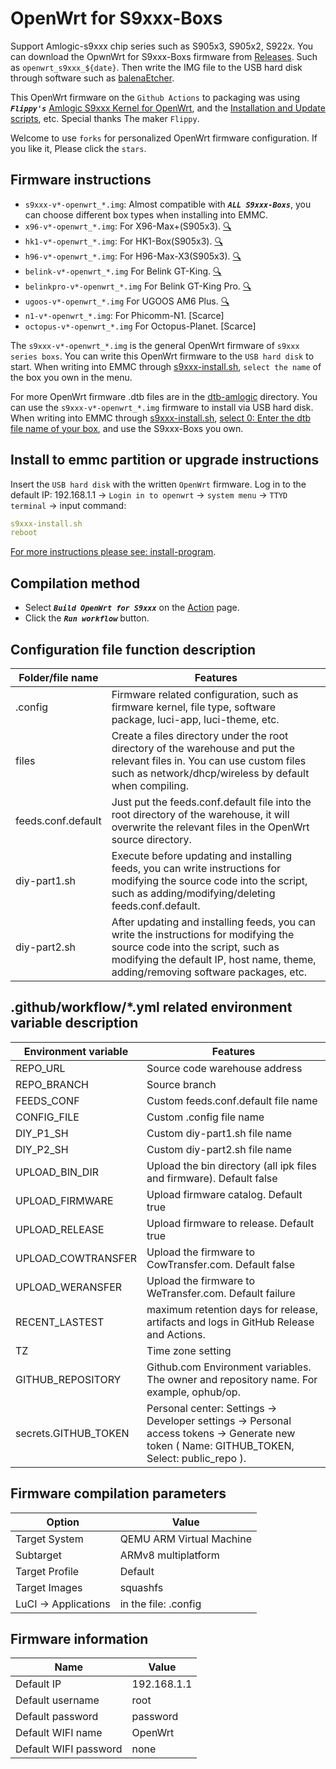 # OpenWrt for S9xxx-Boxs

Support Amlogic-s9xxx chip series such as S905x3, S905x2, S922x. You can download the OpwnWrt for S9xxx-Boxs firmware from [Releases](https://github.com/ophub/op/releases). Such as `openwrt_s9xxx_${date}`. Then write the IMG file to the USB hard disk through software such as [balenaEtcher](https://www.balena.io/etcher/).

This OpenWrt firmware on the `Github Actions` to packaging was using ***`Flippy's`*** [Amlogic S9xxx Kernel for OpenWrt](https://github.com/ophub/amlogic-s9xxx-openwrt), and the [Installation and Update scripts](https://github.com/ophub/amlogic-s9xxx-openwrt/tree/main/install-program), etc. Special thanks The maker `Flippy`.

Welcome to use `forks` for personalized OpenWrt firmware configuration. If you like it, Please click the `stars`.

## Firmware instructions

- `s9xxx-v*-openwrt_*.img`: Almost compatible with ***`ALL S9xxx-Boxs`***, you can choose different box types when installing into EMMC.
- `x96-v*-openwrt_*.img`: For X96-Max+(S905x3). [🔍](https://www.ebay.com/itm/X96-Max-Plus-TV-Box-4G-64GB-Android-9-0-S905X3-Quad-core-Cortex-A55-BT-8K-W8N3/133598449829)
- `hk1-v*-openwrt_*.img`: For HK1-Box(S905x3). [🔍](https://www.ebay.com/itm/HK1-Android-TV-Box-Smart-HD-4GB-RAM-32GB-Hard-Drive-9-0-S905X3-WiFi-Bluetooth/174515007305)
- `h96-v*-openwrt_*.img`: For H96-Max-X3(S905x3). [🔍](https://www.ebay.com/itm/2020-H96-MAX-X3-4GB-32GB-Android-9-0-TV-Box-Smart-Amlogic-S905X3-Dual-WIFI-BT-UK/293499265183)
- `belink-v*-openwrt_*.img` For Belink GT-King. [🔍](https://www.ebay.com/itm/BEELINK-GT-KING-WiFi-6-NEW-MODEL-S922X-4G-64G-Android-9-Box-4K-H-265-BT-4-1/303604712848)
- `belinkpro-v*-openwrt_*.img` For Belink GT-King Pro. [🔍](https://www.ebay.com/itm/Beelink-GT-King-Pro-TV-Box-DDR4-4GB-64GB-S922X-H-Quad-core-ARM-Cortex-A73/324411782338)
- `ugoos-v*-openwrt_*.img` For UGOOS AM6 Plus. [🔍](https://www.ebay.com/itm/UGOOS-AM6-PLUS-Amlogic-S922X-J-Android-9-0-TV-Box-4GB-DDR4-32GB-ROM/254590989143)
- `n1-v*-openwrt_*.img`: For Phicomm-N1. [Scarce]
- `octopus-v*-openwrt_*.img` For Octopus-Planet. [Scarce]

The `s9xxx-v*-openwrt_*.img` is the general OpenWrt firmware of `s9xxx series boxs`. You can write this OpenWrt firmware to the `USB hard disk` to start. When writing into EMMC through [s9xxx-install.sh](https://github.com/ophub/amlogic-s9xxx-openwrt/blob/main/install-program/files/s9xxx-install.sh), `select the name` of the box you own in the menu.

For more OpenWrt firmware .dtb files are in the [dtb-amlogic](https://github.com/ophub/amlogic-s9xxx-openwrt/tree/main/armbian/dtb-amlogic) directory. You can use the `s9xxx-v*-openwrt_*.img` firmware to install via USB hard disk. When writing into EMMC through [s9xxx-install.sh](https://github.com/ophub/amlogic-s9xxx-openwrt/blob/main/install-program/files/s9xxx-install.sh), [select 0: Enter the dtb file name of your box](https://github.com/ophub/amlogic-s9xxx-openwrt/tree/main/armbian/dtb-amlogic), and use the S9xxx-Boxs you own.

## Install to emmc partition or upgrade instructions

Insert the `USB hard disk` with the written `OpenWrt` firmware. Log in to the default IP: 192.168.1.1 → `Login in to openwrt` → `system menu` → `TTYD terminal` → input command: 

```yaml
s9xxx-install.sh
reboot
```

[For more instructions please see: install-program](https://github.com/ophub/amlogic-s9xxx-openwrt/tree/main/install-program).


## Compilation method

- Select ***`Build OpenWrt for S9xxx`*** on the [Action](https://github.com/ophub/op/actions) page.
- Click the ***`Run workflow`*** button.

## Configuration file function description

| Folder/file name | Features |
| ---- | ---- |
| .config | Firmware related configuration, such as firmware kernel, file type, software package, luci-app, luci-theme, etc. |
| files | Create a files directory under the root directory of the warehouse and put the relevant files in. You can use custom files such as network/dhcp/wireless by default when compiling. |
| feeds.conf.default | Just put the feeds.conf.default file into the root directory of the warehouse, it will overwrite the relevant files in the OpenWrt source directory. |
| diy-part1.sh | Execute before updating and installing feeds, you can write instructions for modifying the source code into the script, such as adding/modifying/deleting feeds.conf.default. |
| diy-part2.sh | After updating and installing feeds, you can write the instructions for modifying the source code into the script, such as modifying the default IP, host name, theme, adding/removing software packages, etc. |

## .github/workflow/*.yml related environment variable description

| Environment variable | Features |
| ---- | ---- |
| REPO_URL | Source code warehouse address |
| REPO_BRANCH | Source branch |
| FEEDS_CONF | Custom feeds.conf.default file name |
| CONFIG_FILE | Custom .config file name |
| DIY_P1_SH | Custom diy-part1.sh file name |
| DIY_P2_SH | Custom diy-part2.sh file name |
| UPLOAD_BIN_DIR | Upload the bin directory (all ipk files and firmware). Default false |
| UPLOAD_FIRMWARE | Upload firmware catalog. Default true |
| UPLOAD_RELEASE | Upload firmware to release. Default true |
| UPLOAD_COWTRANSFER | Upload the firmware to CowTransfer.com. Default false |
| UPLOAD_WERANSFER | Upload the firmware to WeTransfer.com. Default failure |
| RECENT_LASTEST | maximum retention days for release, artifacts and logs in GitHub Release and Actions. |
| TZ | Time zone setting |
| GITHUB_REPOSITORY | Github.com Environment variables. The owner and repository name. For example, ophub/op. |
| secrets.GITHUB_TOKEN | Personal center: Settings → Developer settings → Personal access tokens → Generate new token ( Name: GITHUB_TOKEN, Select: public_repo ). |

## Firmware compilation parameters

| Option | Value |
| ---- | ---- |
| Target System | QEMU ARM Virtual Machine |
| Subtarget | ARMv8 multiplatform |
| Target Profile | Default |
| Target Images | squashfs |
| LuCI -> Applications | in the file: .config |

## Firmware information

| Name | Value |
| ---- | ---- |
| Default IP | 192.168.1.1 |
| Default username | root |
| Default password | password |
| Default WIFI name | OpenWrt |
| Default WIFI password | none |


